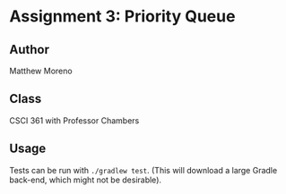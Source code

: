 # Assignment 3: Priority Queue
## Author
Matthew Moreno

## Class
CSCI 361 with Professor Chambers

## Usage
Tests can be run with `./gradlew test`. (This will download a large Gradle back-end, which might not be desirable).
